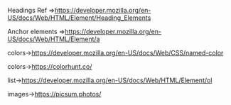 

Headings Ref =>https://developer.mozilla.org/en-US/docs/Web/HTML/Element/Heading_Elements

Anchor elements =>https://developer.mozilla.org/en-US/docs/Web/HTML/Element/a

colors->https://developer.mozilla.org/en-US/docs/Web/CSS/named-color

colors->https://colorhunt.co/

list->https://developer.mozilla.org/en-US/docs/Web/HTML/Element/ol

images->https://picsum.photos/
